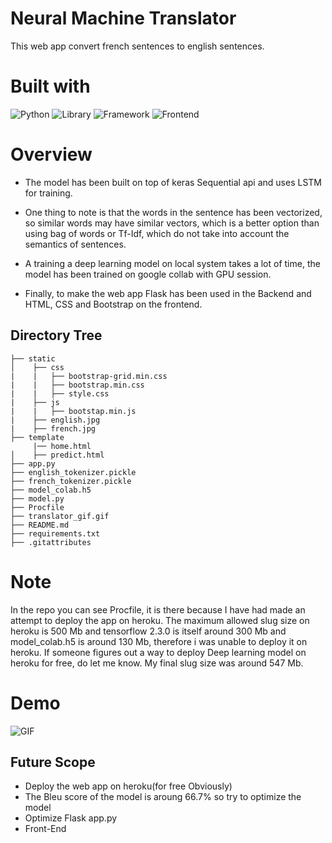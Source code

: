 # Neural Machine Translator

This web app convert french sentences to english sentences.

# Built with

![Python](https://img.shields.io/badge/Python-3.8-blueviolet)
![Library](https://img.shields.io/badge/tensorflow-Library-blue)
![Framework](https://img.shields.io/badge/Framework-Flask-red)
![Frontend](https://img.shields.io/badge/Frontend-HTML/CSS/JS-green)

# Overview

-   The model has been built on top of keras Sequential api and uses LSTM for training.

-   One thing to note is that the words in the sentence has been vectorized, so similar words may have similar vectors, which is a better option than using bag of words or Tf-Idf, which do not take into account the semantics of sentences.

-   A training a deep learning model on local system takes a lot of time, the model has been trained on google collab with GPU session.

-   Finally, to make the web app Flask has been used in the Backend and HTML, CSS and Bootstrap on the frontend.

## Directory Tree

```
├── static
│    ├── css
|    |   ├── bootstrap-grid.min.css
|    |   ├── bootstrap.min.css
|    |   ├── style.css
|    ├── js
|    |   ├── bootstap.min.js
|    ├── english.jpg
|    ├── french.jpg
├── template
     |── home.html
│    ├── predict.html
├── app.py
├── english_tokenizer.pickle
├── french_tokenizer.pickle
├── model_colab.h5
├── model.py
├── Procfile
├── translator_gif.gif
├── README.md
├── requirements.txt
├── .gitattributes
```

# Note

In the repo you can see Procfile, it is there because I have had made an attempt to deploy the app on heroku. The maximum allowed slug size on heroku is 500 Mb and tensorflow 2.3.0 is itself around 300 Mb and model_colab.h5 is around 130 Mb, therefore i was unable to deploy it on heroku.
If someone figures out a way to deploy Deep learning model on heroku for free, do let me know. My final slug size was around 547 Mb.

# Demo

![GIF](./translator_gif.gif)

## Future Scope

-   Deploy the web app on heroku(for free Obviously)
-   The Bleu score of the model is aroung 66.7% so try to optimize the model
-   Optimize Flask app.py
-   Front-End
